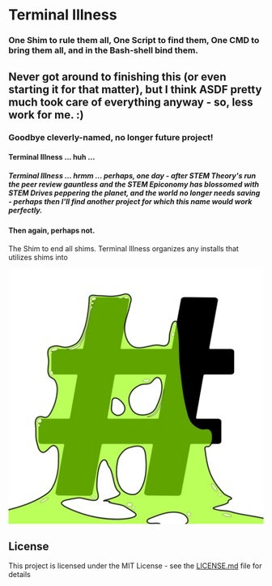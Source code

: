 # Terminal Illness
### One Shim to rule them all, One Script to find them, One CMD to bring them all, and in the Bash-shell bind them.

## Never got around to finishing this (or even starting it for that matter), but I think ASDF pretty much took care of everything anyway - so, less work for me. :)
### Goodbye cleverly-named, no longer future project!
#### Terminal Illness ... huh ...
##### Terminal Illness ... hrmm ... perhaps, one day - after STEM Theory's run the peer review gauntless and the STEM Epiconomy has blossomed with STEM Drives peppering the planet, and the world no longer needs saving - perhaps then I'll find another project for which this name would work perfectly.
#### Then again, perhaps not.

The Shim to end all shims.
Terminal Illness organizes any installs that utilizes shims
into 

<p align="center">
   <img src="hashed_logo.png">
</p>

## License

This project is licensed under the MIT License - see the [LICENSE.md](LICENSE.md) file for details


